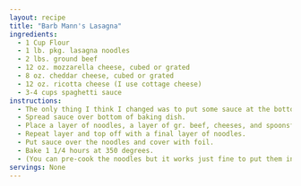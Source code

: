 ```yaml
---
layout: recipe
title: "Barb Mann's Lasagna"
ingredients:
  - 1 Cup Flour
  - 1 lb. pkg. lasagna noodles
  - 2 lbs. ground beef
  - 12 oz. mozzarella cheese, cubed or grated
  - 8 oz. cheddar cheese, cubed or grated
  - 12 oz. ricotta cheese (I use cottage cheese)
  - 3-4 cups spaghetti sauce
instructions:
  - The only thing I think I changed was to put some sauce at the bottom (maybe 1/3 of the jar) and then put the other on the top (2/3 jar). You can always use some sauce in with the meat, too, if you'd like. And I put cheese on top, as well. Just don't forget to put the foil on when you bake it! (I did that the first time, and it was preeetty crunchy!)
  - Spread sauce over bottom of baking dish.  
  - Place a layer of noodles, a layer of gr. beef, cheeses, and spoonsful of cottage cheese.  
  - Repeat layer and top off with a final layer of noodles.  
  - Put sauce over the noodles and cover with foil.   
  - Bake 1 1/4 hours at 350 degrees.
  - (You can pre-cook the noodles but it works just fine to put them in uncooked.  It is best to let the casserole sit for about 15 minutes after baking before you serve it - it sets up a little during that time.)
servings: None
---
```




